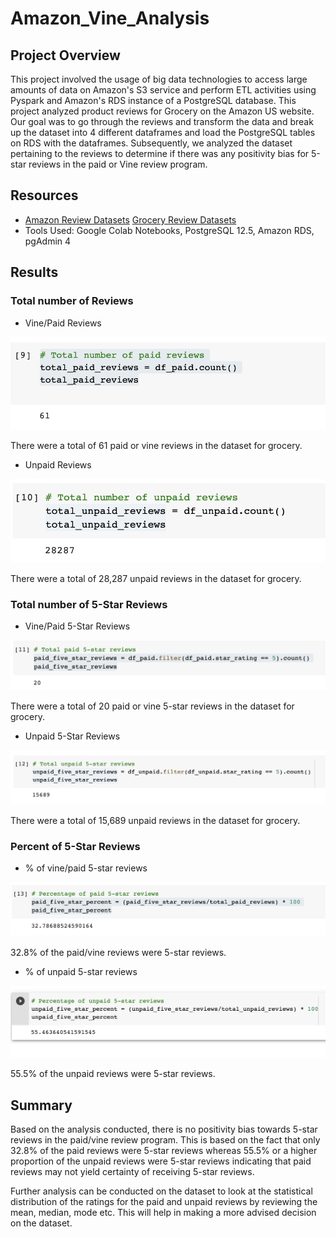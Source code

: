 # Amazon_Vine_Analysis

## Project Overview

This project involved the usage of big data technologies to access large amounts of data on Amazon's S3 service and perform ETL activities using Pyspark and Amazon's RDS instance of a PostgreSQL database. This project analyzed product reviews for Grocery on the Amazon US website. Our goal was to go through the reviews and transform the data and break up the dataset into 4 different dataframes and load the PostgreSQL tables on RDS with the dataframes. Subsequently, we analyzed the dataset pertaining to the reviews to determine if there was any positivity bias for 5-star reviews in the paid or Vine review program. 

## Resources
* [Amazon Review Datasets](https://s3.amazonaws.com/amazon-reviews-pds/tsv/index.txt "Amazon Review Datasets") [Grocery Review Datasets](https://s3.amazonaws.com/amazon-reviews-pds/tsv/amazon_reviews_us_Grocery_v1_00.tsv.gz "Grocery Review Datasets")
* Tools Used: Google Colab Notebooks, PostgreSQL 12.5, Amazon RDS, pgAdmin 4

## Results

### Total number of Reviews
* Vine/Paid Reviews

![Paid_Reviews](https://github.com/dkatragadda/Amazon_Vine_Analysis/blob/main/Resources/Total_Vine_Reviews.png)

There were a total of 61 paid or vine reviews in the dataset for grocery.

* Unpaid Reviews

![Unpaid_Reviews](https://github.com/dkatragadda/Amazon_Vine_Analysis/blob/main/Resources/Total_Unpaid_Reviews.png)

There were a total of 28,287 unpaid reviews in the dataset for grocery.

### Total number of 5-Star Reviews
* Vine/Paid 5-Star Reviews

![Paid 5-Star_Reviews](https://github.com/dkatragadda/Amazon_Vine_Analysis/blob/main/Resources/Total_5_star_paid.png)

There were a total of 20 paid or vine 5-star reviews in the dataset for grocery.

* Unpaid 5-Star Reviews

![Unpaid 5-Star_Reviews](https://github.com/dkatragadda/Amazon_Vine_Analysis/blob/main/Resources/Total_5_star_unpaid.png)

There were a total of 15,689 unpaid reviews in the dataset for grocery.

### Percent of 5-Star Reviews
* % of vine/paid 5-star reviews

![% of Paid 5-Star_Reviews](https://github.com/dkatragadda/Amazon_Vine_Analysis/blob/main/Resources/Percent_5_star_paid.png)

32.8% of the paid/vine reviews were 5-star reviews. 

* % of unpaid 5-star reviews

![% of Unpaid 5-Star_Reviews](https://github.com/dkatragadda/Amazon_Vine_Analysis/blob/main/Resources/Percent_5_star_unpaid.png)

55.5% of the unpaid reviews were 5-star reviews. 


## Summary 

Based on the analysis conducted, there is no positivity bias towards 5-star reviews in the paid/vine review program. This is based on the fact that only 32.8% of the paid reviews were 5-star reviews whereas 55.5% or a higher proportion of the unpaid reviews were 5-star reviews indicating that paid reviews may not yield certainty of receiving 5-star reviews.  

Further analysis can be conducted on the dataset to look at the statistical distribution of the ratings for the paid and unpaid reviews by reviewing the mean, median, mode etc. This will help in making a more advised decision on the dataset. 

